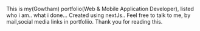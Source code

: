 This is my(Gowtham) portfolio(Web & Mobile Application Developer), listed who i am.. what i done...
Created using nextJs..
Feel free to talk to me, by mail,social media links in portfoliio.
Thank you for reading this.

